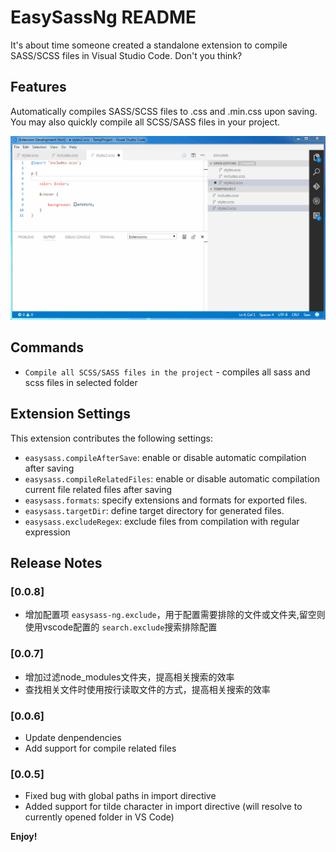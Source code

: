 # EasySassNg README

It's about time someone created a standalone extension to compile SASS/SCSS files in Visual Studio Code. Don't you think?

## Features

Automatically compiles SASS/SCSS files to .css and .min.css upon saving. You may also quickly compile all SCSS/SASS files in your project.

![Demo](demo.gif)

## Commands

* `Compile all SCSS/SASS files in the project` - compiles all sass and scss files in selected folder

## Extension Settings

This extension contributes the following settings:

* `easysass.compileAfterSave`: enable or disable automatic compilation after saving
* `easysass.compileRelatedFiles`: enable or disable automatic compilation current file related files after saving
* `easysass.formats`: specify extensions and formats for exported files.
* `easysass.targetDir`: define target directory for generated files.
* `easysass.excludeRegex`: exclude files from compilation with regular expression

## Release Notes
### [0.0.8]
- 增加配置项 `easysass-ng.exclude`，用于配置需要排除的文件或文件夹,留空则使用vscode配置的 `search.exclude`搜索排除配置
### [0.0.7]
- 增加过滤node_modules文件夹，提高相关搜索的效率
- 查找相关文件时使用按行读取文件的方式，提高相关搜索的效率
### [0.0.6]
- Update denpendencies
- Add support for compile related files

### [0.0.5]
- Fixed bug with global paths in import directive
- Added support for tilde character in import directive (will resolve to currently opened folder in VS Code)

**Enjoy!**